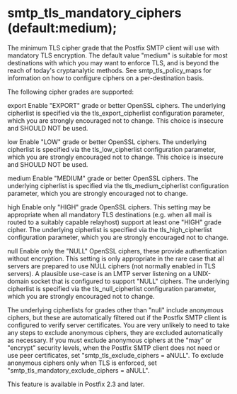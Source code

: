 # smtp_tls_mandatory_ciphers (default:medium); 

 The minimum TLS cipher grade that the Postfix SMTP client will
use with
mandatory TLS encryption.  The default value "medium" is suitable
for most destinations with which you may want to enforce TLS, and
is beyond the reach of today's cryptanalytic methods. See
smtp_tls_policy_maps for information on how to configure ciphers
on a per-destination basis. 

 The following cipher grades are supported: 


export
 Enable "EXPORT" grade or better OpenSSL ciphers.  The underlying
cipherlist is specified via the tls_export_cipherlist configuration
parameter, which you are strongly encouraged not to change.  This
choice is insecure and SHOULD NOT be used.  

low
 Enable "LOW" grade or better OpenSSL ciphers.  The underlying
cipherlist is specified via the tls_low_cipherlist configuration
parameter, which you are strongly encouraged not to change.  This
choice is insecure and SHOULD NOT be used.  

medium
 Enable "MEDIUM" grade or better OpenSSL ciphers.
The underlying cipherlist is specified via the tls_medium_cipherlist
configuration parameter, which you are strongly encouraged not to change.


high
 Enable only "HIGH" grade OpenSSL ciphers.  This setting may
be appropriate when all mandatory TLS destinations (e.g. when all
mail is routed to a suitably capable relayhost) support at least one
"HIGH" grade cipher. The underlying cipherlist is specified via the
tls_high_cipherlist configuration parameter, which you are strongly
encouraged not to change. 

null
 Enable only the "NULL" OpenSSL ciphers, these provide authentication
without encryption.  This setting is only appropriate in the rare case
that all servers are prepared to use NULL ciphers (not normally enabled
in TLS servers). A plausible use-case is an LMTP server listening on a
UNIX-domain socket that is configured to support "NULL" ciphers. The
underlying cipherlist is specified via the tls_null_cipherlist
configuration parameter, which you are strongly encouraged not to
change. 



 The underlying cipherlists for grades other than "null" include
anonymous ciphers, but these are automatically filtered out if the
Postfix SMTP client is configured to verify server certificates.
You are very unlikely to need to take any steps to exclude anonymous
ciphers, they are excluded automatically as necessary.  If you must
exclude anonymous ciphers at the "may" or "encrypt" security levels,
when the Postfix SMTP client does not need or use peer certificates, set
"smtp_tls_exclude_ciphers = aNULL". To exclude anonymous ciphers only when
TLS is enforced, set "smtp_tls_mandatory_exclude_ciphers = aNULL". 

 This feature is available in Postfix 2.3 and later. 


